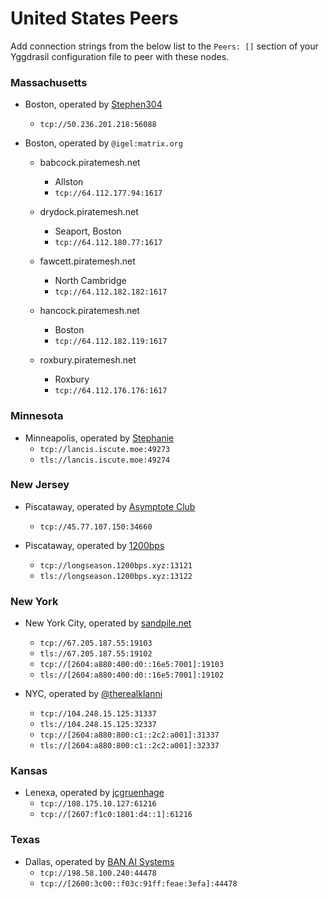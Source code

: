 # United States Peers

Add connection strings from the below list to the `Peers: []` section of your
Yggdrasil configuration file to peer with these nodes.

### Massachusetts

* Boston, operated by [Stephen304](https://github.com/stephen304)
  * `tcp://50.236.201.218:56088`

* Boston, operated by `@igel:matrix.org`
  * babcock.piratemesh.net
    * Allston
    * `tcp://64.112.177.94:1617`

  * drydock.piratemesh.net
    * Seaport, Boston
    * `tcp://64.112.180.77:1617`

  * fawcett.piratemesh.net
    * North Cambridge
    * `tcp://64.112.182.182:1617`

  * hancock.piratemesh.net
    * Boston
    * `tcp://64.112.182.119:1617`

  * roxbury.piratemesh.net
    * Roxbury
    * `tcp://64.112.176.176:1617`
    
### Minnesota

* Minneapolis, operated by [Stephanie](https://github.com/RX14)
  * `tcp://lancis.iscute.moe:49273`
  * `tls://lancis.iscute.moe:49274`

### New Jersey

* Piscataway, operated by [Asymptote Club](https://asymptote.club)
  * `tcp://45.77.107.150:34660`

* Piscataway, operated by [1200bps](https://longseason.1200bps.xyz)
  * `tcp://longseason.1200bps.xyz:13121`
  * `tls://longseason.1200bps.xyz:13122`

### New York

* New York City, operated by [sandpile.net](https://sandpile.net)
  * `tcp://67.205.187.55:19103`
  * `tls://67.205.187.55:19102`
  * `tcp://[2604:a880:400:d0::16e5:7001]:19103`
  * `tls://[2604:a880:400:d0::16e5:7001]:19102`

* NYC, operated by [@therealklanni](https://github.com/therealklanni)
  * `tcp://104.248.15.125:31337`
  * `tls://104.248.15.125:32337`
  * `tcp://[2604:a880:800:c1::2c2:a001]:31337`
  * `tls://[2604:a880:800:c1::2c2:a001]:32337`

### Kansas

* Lenexa, operated by [jcgruenhage](https://jcg.re)
  * `tcp://108.175.10.127:61216`
  * `tcp://[2607:f1c0:1801:d4::1]:61216`

### Texas

* Dallas, operated by [BAN AI Systems](https://ban.ai/)
  * `tcp://198.58.100.240:44478`
  * `tcp://[2600:3c00::f03c:91ff:feae:3efa]:44478`
